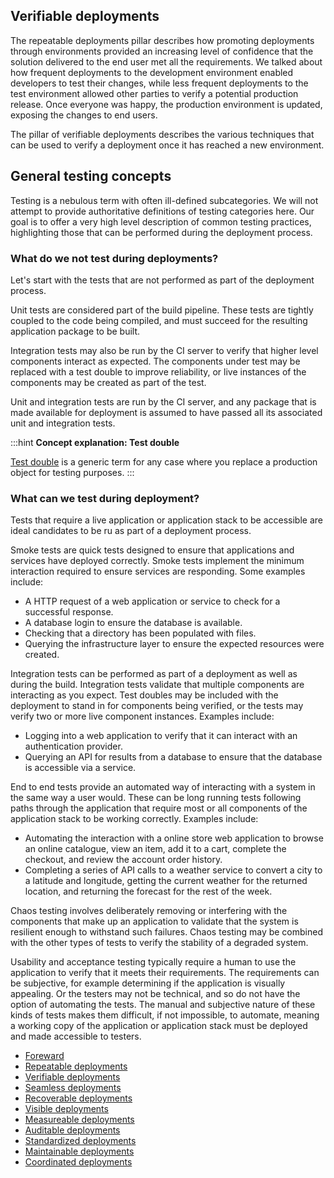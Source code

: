## Verifiable deployments

The repeatable deployments pillar describes how promoting deployments through environments provided an increasing level of confidence that the solution delivered to the end user met all the requirements. We talked about how frequent deployments to the development environment enabled developers to test their changes, while less frequent deployments to the test environment allowed other parties to verify a potential production release. Once everyone was happy, the production environment is updated, exposing the changes to end users.

The pillar of verifiable deployments describes the various techniques that can be used to verify a deployment once it has reached a new environment.

## General testing concepts

Testing is a nebulous term with often ill-defined subcategories. We will not attempt to provide authoritative definitions of testing categories here. Our goal is to offer a very high level description of common testing practices, highlighting those that can be performed during the deployment process.

### What do we not test during deployments?

Let's start with the tests that are not performed as part of the deployment process.

Unit tests are considered part of the build pipeline. These tests are tightly coupled to the code being compiled, and must succeed for the resulting application package to be built. 

Integration tests may also be run by the CI server to verify that higher level components interact as expected. The components under test may be replaced with a test double to improve reliability, or live instances of the components may be created as part of the test.

Unit and integration tests are run by the CI server, and any package that is made available for deployment is assumed to have passed all its associated unit and integration tests.

:::hint
**Concept explanation: Test double**

[Test double](https://martinfowler.com/bliki/TestDouble.html) is a generic term for any case where you replace a production object for testing purposes. 
:::

### What can we test during deployment?

Tests that require a live application or application stack to be accessible are ideal candidates to be ru as part of a deployment process.

Smoke tests are quick tests designed to ensure that applications and services have deployed correctly. Smoke tests implement the minimum interaction required to ensure services are responding. Some examples include:

* A HTTP request of a web application or service to check for a successful response.
* A database login to ensure the database is available.
* Checking that a directory has been populated with files.
* Querying the infrastructure layer to ensure the expected resources were created.

Integration tests can be performed as part of a deployment as well as during the build. Integration tests validate that multiple components are interacting as you expect. Test doubles may be included with the deployment to stand in for components being verified, or the tests may verify two or more live component instances. Examples include:

* Logging into a web application to verify that it can interact with an authentication provider.
* Querying an API for results from a database to ensure that the database is accessible via a service.

End to end tests provide an automated way of interacting with a system in the same way a user would. These can be long running tests following paths through the application that require most or all components of the application stack to be working correctly. Examples include:

* Automating the interaction with a online store web application to browse an online catalogue, view an item, add it to a cart, complete the checkout, and review the account order history.
* Completing a series of API calls to a weather service to convert a city to a latitude and longitude, getting the current weather for the returned location, and returning the forecast for the rest of the week.

Chaos testing involves deliberately removing or interfering with the components that make up an application to validate that the system is resilient enough to withstand such failures. Chaos testing may be combined with the other types of tests to verify the stability of a degraded system.

Usability and acceptance testing typically require a human to use the application to verify that it meets their requirements. The requirements can be subjective, for example determining if the application is visually appealing. Or the testers may not be technical, and so do not have the option of automating the tests. The manual and subjective nature of these kinds of tests makes them difficult, if not impossible, to automate, meaning a working copy of the application or application stack must be deployed and made accessible to testers.



* [Foreward](../chapter0/index.md)
* [Repeatable deployments](../chapter1/index.md)
* [Verifiable deployments](../chapter2/index.md)
* [Seamless deployments](../chapter3/index.md)
* [Recoverable deployments](../chapter4/index.md)
* [Visible deployments](../chapter5/index.md)
* [Measureable deployments](../chapter6/index.md)
* [Auditable deployments](../chapter7/index.md)
* [Standardized deployments](../chapter8/index.md)
* [Maintainable deployments](../chapter9/index.md)
* [Coordinated deployments](../chapter10/index.md)